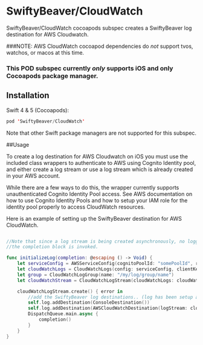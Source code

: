 # SwiftyBeaver/CloudWatch

SwiftyBeaver/CloudWatch cocoapods subspec creates a SwiftyBeaver log destination for AWS Cloudwatch.

###NOTE: AWS CloudWatch cocoapod dependencies do *not* support tvos, watchos, or macos at this time.
### This POD subspec currently *only* supports iOS and only Cocoapods package manager.

## Installation

Swift 4 & 5 (Cocoapods):
``` Swift
pod 'SwiftyBeaver/CloudWatch'
```

Note that other Swift package managers are not supported for this subspec.

##Usage

To create a log destination for AWS Cloudwatch on iOS you must use the included class wrappers to authenticate to AWS using  Cognito Identity pool, and either create a log stream or use a log stream which is already created in your AWS account.

While there are a few ways to do this, the wrapper currently supports unauthenticated Cognito Identity Pool access.  See AWS documentation on how to use Cognito Identity Pools and how to setup your IAM role for the identity pool properly to access CloudWatch resources.

Here is an example of setting up the SwiftyBeaver destination for AWS CloudWatch.

``` Swift

//Note that since a log stream is being created asynchronously, no logging should occur in the app until
//the completion block is invoked.

func initializeLog(completion: @escaping () -> Void) {
    let serviceConfig = AWSServiceConfig(cognitoPoolId: "somePoolId", regionType: .USWest1).create()
    let cloudWatchLogs = CloudWatchLogs(config: serviceConfig, clientKey: "someClientKey")
    let group = CloudWatchLogGroup(name: "/my/log/group/name")
    let cloudWatchStream = CloudWatchLogStream(cloudWatchLogs: cloudWatchLogs, group: cloudWatchLogGroup, name: "/my/Log/stream/name")

    cloudWatchLogStream.create() { error in
        //add the SwiftyBeaver log destinations.. (log has been setup as in the SwiftyBeaver docs)
        self.log.addDestination(ConsoleDestination())
        self.log.addDestination(AWSCloudWatchDestination(logStream: cloudWatchLogStream))
        DispatchQueue.main.async {
            completion()
        }
    }
}

```

